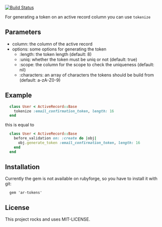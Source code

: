 [![Build Status](https://travis-ci.org/spieker/tokens.png?branch=master)](https://travis-ci.org/spieker/tokens)

For generating a token on an active record column you can use `tokenize`

Parameters
----------

  * column: the column of the active record
  * options: some options for generating the token
    * :length: the token length (default: 8)
    * :uniq: whether the token must be uniq or not (default: true)
    * :scope: the column for the scope to check the uniqueness (default: nil)
    * :characters: an array of characters the tokens should be build from (default: a-zA-Z0-9)

Example
-------

```ruby
  class User < ActiveRecord::Base
    tokenize :email_confirmation_token, length: 16
  end
```

this is equal to

```ruby
  class User < ActiveRecord::Base
    before_validation on: :create do |obj|
      obj.generate_token :email_confirmation_token, length: 16
    end
  end
```

Installation
------------

Currently the gem is not available on rubyforge, so you have to install it with git:

```
  gem 'ar-tokens'
```

License
-------
This project rocks and uses MIT-LICENSE.
